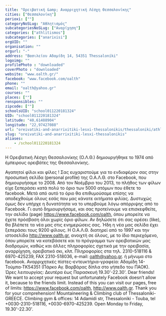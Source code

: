 ```yaml
---
title: "Ορειβατική &amp; Αναρριχητική Λέσχη Θεσσαλονίκης"
cities: ["Θεσσαλονίκη"]
perioxi: [""]
categoryNoSLug: "Αθλητισμός"
subcategoriesNoSLug: ["Αναρίχηση"]
categories: ["athlitismos"]
subcategories: ["anarixisi"]
orgUID: ""
organisation: ""
orgurl: "-"
address: "Βασιλείου Αδαμίδη 14, 54351 Thessaloníki"
logoimg: ""
profilePhoto : "downloaded"
coverPhoto : "downloaded"
website: "www.oalth.gr/"
facebook: "www.facebook.com/oalth"
phone: ""
email: "oalth@yahoo.gr"
courses: ""
places: [""]
rensponsibles: ""
zipcode: [""]
schoolsUID: "school011220181324"
UID: "school011220181324"
latitude: "40,61488904"
longitude: "22,97427088"
url: "oreivatiki-and-anarrixitiki-lesxi-thessalonikis/thessaloniki/athlitismos/anarixisi"
slug: "oreivatiki-and-anarrixitiki-lesxi-thessalonikis"
aliases:
    - /school011220181324
---
```



Η Ορειβατική Λέσχη Θεσσαλονίκης (Ο.Λ.Θ.) δημιουργήθηκε το 1974 από έμπειρους ορειβάτες της Θεσσαλονίκης.

Αγαπητοί φίλοι και φίλες ! Σας ευχαριστούμε για το ενδιαφέρον σας στην προσωπική σελίδα (personal profile) της Ο.Α.Λ.Θ. στο Facebook, που δημιουργήσαμε το 2008. Από τον Νοέμβριο του 2013, το πλήθος των φίλων είχε ξεπεράσει κατά πολύ το όριο των 5000 ατόμων που έθετε το facebook. Μετά από αυτό το όριο θα επιθυμούσαμε επίσης να αποδεχθούμε όλους εσάς που μας κάνατε αιτήματα φιλίας. Δυστυχώς όμως δεν υπήρχε η δυνατότητα να το υπερβούμε λόγω απόρριψης από το Facebook. Γι αυτό δημιουργήσαμε, και σας προτείνουμε να επισκεφθείτε, την σελίδα (page) https://www.facebook.com/oalth, όπου μπορείτε να έχετε πρόσβαση όλοι χωρίς όριο φίλων. Αν δηλώσετε ότι σας αρέσει (like), θα βλέπετε τα νέα μας στις ενημερώσεις σας. Ήδη η νέα μας σελίδα έχει ξεπεράσει τους 9200 φίλους. Η Ο.Α.Λ.Θ. διατηρεί από το 1997 και την ιστοσελίδα http://www.oalth.gr, ανοιχτή σε όλους, με το ίδιο περιεχόμενο, όπου μπορείτε να κατεβάσετε και το πρόγραμμα των ορειβατικών μας διαδρομών, καθώς και άλλες πληροφορίες σχετικά με την ορειβασία, αναρρίχηση, ορειβατικό σκι, κλπ. Πληροφορίες στα τηλ. 2310-518116 &amp; 6970-425239, FAX 2310-518036, e-mail: oalth@yahoo.gr. ή μήνυμα στο facebook. Αναρριχητικές πίστες-εντευκτήρια-γραφεία: Αδαμίδη 14-Τούμπα-ΤΚ54351 (Πάρκο Αγ. Βαρβάρας δίπλα στο γήπεδο του ΠΑΟΚ). Ώρες λειτουργίας: Δευτέρα έως Παρασκευή 19.30&#39;-22.30&#39;. Dear friends! We want to accept your request but unfortunately Facebook doesn’t allow it, because to the friends limit. Instead of this you can visit our pages, free of limits: https://www.facebook.com/oalth, http://www.oalth.gr. Thank you for your comprehension! Mountaineering &amp; Climbing club of Thessaloniki-GREECE. Climbing gym &amp; offices: 14 Adamidi str, Thessaloniki - Touba, tel +0030-2310-518116, +0030-6970-425239. Open Monday to Friday, 19.30&#39;-22.30&#39;.